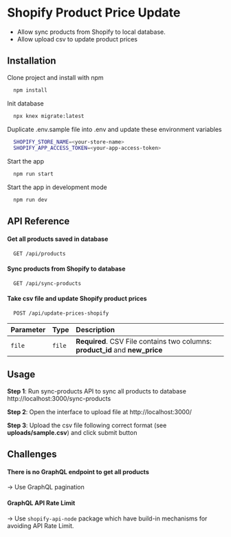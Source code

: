 
# Shopify Product Price Update

- Allow sync products from Shopify to local database.
- Allow upload csv to update product prices




## Installation

Clone project and install with npm

```bash
  npm install
```

Init database

```bash
  npx knex migrate:latest
```

Duplicate .env.sample file into .env and update these environment variables

```bash
  SHOPIFY_STORE_NAME=<your-store-name>
  SHOPIFY_APP_ACCESS_TOKEN=<your-app-access-token>
```

Start the app

```bash
  npm run start
```

Start the app in development mode

```bash
  npm run dev
```
## API Reference

#### Get all products saved in database

```http
  GET /api/products
```

#### Sync products from Shopify to database

```http
  GET /api/sync-products
```

#### Take csv file and update Shopify product prices

```http
  POST /api/update-prices-shopify
```

| Parameter | Type     | Description                       |
| :-------- | :------- | :-------------------------------- |
| `file`      | `file` | **Required**. CSV File contains two columns: **product_id** and **new_price** |




## Usage

**Step 1**: Run sync-products API to sync all products to database http://localhost:3000/sync-products

**Step 2**: Open the interface to upload file at http://localhost:3000/

**Step 3**: Upload the csv file following correct format (see **uploads/sample.csv**) and click submit button



## Challenges

#### There is no GraphQL endpoint to get all products

-> Use GraphQL pagination

#### GraphQL API Rate Limit

-> Use ``shopify-api-node`` package which have build-in mechanisms for avoiding API Rate Limit. 

